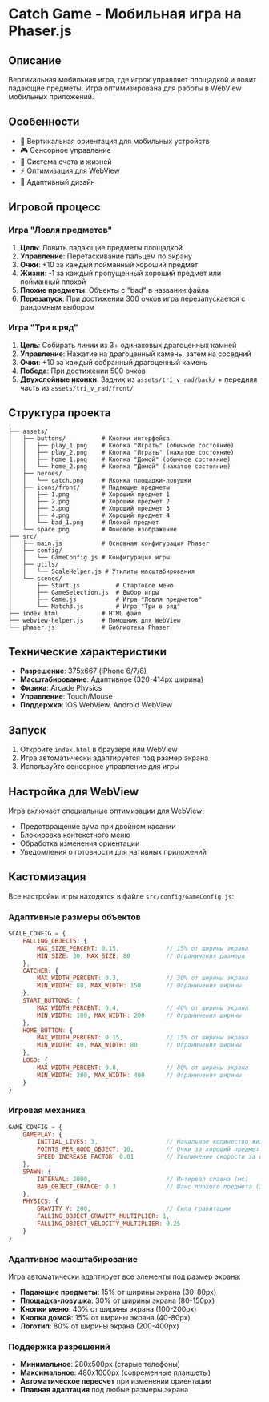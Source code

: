 # Catch Game - Мобильная игра на Phaser.js

## Описание
Вертикальная мобильная игра, где игрок управляет площадкой и ловит падающие предметы. Игра оптимизирована для работы в WebView мобильных приложений.

## Особенности
- 📱 Вертикальная ориентация для мобильных устройств
- 🎮 Сенсорное управление
- 🎯 Система счета и жизней
- ⚡ Оптимизация для WebView
- 🎨 Адаптивный дизайн

## Игровой процесс

### Игра "Ловля предметов"
1. **Цель**: Ловить падающие предметы площадкой
2. **Управление**: Перетаскивание пальцем по экрану
3. **Очки**: +10 за каждый пойманный хороший предмет
4. **Жизни**: -1 за каждый пропущенный хороший предмет или пойманный плохой
5. **Плохие предметы**: Объекты с "bad" в названии файла
6. **Перезапуск**: При достижении 300 очков игра перезапускается с рандомным выбором

### Игра "Три в ряд"
1. **Цель**: Собирать линии из 3+ одинаковых драгоценных камней
2. **Управление**: Нажатие на драгоценный камень, затем на соседний
3. **Очки**: +10 за каждый собранный драгоценный камень
4. **Победа**: При достижении 500 очков
5. **Двухслойные иконки**: Задник из `assets/tri_v_rad/back/` + передняя часть из `assets/tri_v_rad/front/`

## Структура проекта
```
├── assets/
│   ├── buttons/          # Кнопки интерфейса
│   │   ├── play_1.png    # Кнопка "Играть" (обычное состояние)
│   │   ├── play_2.png    # Кнопка "Играть" (нажатое состояние)
│   │   ├── home_1.png    # Кнопка "Домой" (обычное состояние)
│   │   └── home_2.png    # Кнопка "Домой" (нажатое состояние)
│   ├── heroes/
│   │   └── catch.png     # Иконка площадки-ловушки
│   ├── icons/front/      # Падающие предметы
│   │   ├── 1.png         # Хороший предмет 1
│   │   ├── 2.png         # Хороший предмет 2
│   │   ├── 3.png         # Хороший предмет 3
│   │   ├── 4.png         # Хороший предмет 4
│   │   └── bad_1.png     # Плохой предмет
│   └── space.png         # Фоновое изображение
├── src/
│   ├── main.js           # Основная конфигурация Phaser
│   ├── config/
│   │   └── GameConfig.js # Конфигурация игры
│   ├── utils/
│   │   └── ScaleHelper.js # Утилиты масштабирования
│   └── scenes/
│       ├── Start.js          # Стартовое меню
│       ├── GameSelection.js  # Выбор игры
│       ├── Game.js           # Игра "Ловля предметов"
│       └── Match3.js         # Игра "Три в ряд"
├── index.html            # HTML файл
├── webview-helper.js     # Помощник для WebView
└── phaser.js             # Библиотека Phaser
```

## Технические характеристики
- **Разрешение**: 375x667 (iPhone 6/7/8)
- **Масштабирование**: Адаптивное (320-414px ширина)
- **Физика**: Arcade Physics
- **Управление**: Touch/Mouse
- **Поддержка**: iOS WebView, Android WebView

## Запуск
1. Откройте `index.html` в браузере или WebView
2. Игра автоматически адаптируется под размер экрана
3. Используйте сенсорное управление для игры

## Настройка для WebView
Игра включает специальные оптимизации для WebView:
- Предотвращение зума при двойном касании
- Блокировка контекстного меню
- Обработка изменения ориентации
- Уведомления о готовности для нативных приложений

## Кастомизация
Все настройки игры находятся в файле `src/config/GameConfig.js`:

### Адаптивные размеры объектов
```javascript
SCALE_CONFIG = {
    FALLING_OBJECTS: { 
        MAX_SIZE_PERCENT: 0.15,             // 15% от ширины экрана
        MIN_SIZE: 30, MAX_SIZE: 80          // Ограничения размера
    },
    CATCHER: { 
        MAX_WIDTH_PERCENT: 0.3,             // 30% от ширины экрана
        MIN_WIDTH: 80, MAX_WIDTH: 150       // Ограничения ширины
    },
    START_BUTTONS: { 
        MAX_WIDTH_PERCENT: 0.4,             // 40% от ширины экрана
        MIN_WIDTH: 100, MAX_WIDTH: 200      // Ограничения ширины
    },
    HOME_BUTTON: { 
        MAX_WIDTH_PERCENT: 0.15,            // 15% от ширины экрана
        MIN_WIDTH: 40, MAX_WIDTH: 80        // Ограничения ширины
    },
    LOGO: { 
        MAX_WIDTH_PERCENT: 0.8,             // 80% от ширины экрана
        MIN_WIDTH: 200, MAX_WIDTH: 400      // Ограничения ширины
    }
}
```

### Игровая механика
```javascript
GAME_CONFIG = {
    GAMEPLAY: {
        INITIAL_LIVES: 3,                   // Начальное количество жизней
        POINTS_PER_GOOD_OBJECT: 10,         // Очки за хороший предмет
        SPEED_INCREASE_FACTOR: 0.01         // Увеличение скорости за очко
    },
    SPAWN: {
        INTERVAL: 2000,                     // Интервал спавна (мс)
        BAD_OBJECT_CHANCE: 0.3              // Шанс плохого предмета (30%)
    },
    PHYSICS: {
        GRAVITY_Y: 200,                     // Сила гравитации
        FALLING_OBJECT_GRAVITY_MULTIPLIER: 1,
        FALLING_OBJECT_VELOCITY_MULTIPLIER: 0.25
    }
}
```

### Адаптивное масштабирование
Игра автоматически адаптирует все элементы под размер экрана:
- **Падающие предметы**: 15% от ширины экрана (30-80px)
- **Площадка-ловушка**: 30% от ширины экрана (80-150px)
- **Кнопки меню**: 40% от ширины экрана (100-200px)
- **Кнопка домой**: 15% от ширины экрана (40-80px)
- **Логотип**: 80% от ширины экрана (200-400px)

### Поддержка разрешений
- **Минимальное**: 280x500px (старые телефоны)
- **Максимальное**: 480x1000px (современные планшеты)
- **Автоматическое пересчет** при изменении ориентации
- **Плавная адаптация** под любые размеры экрана
